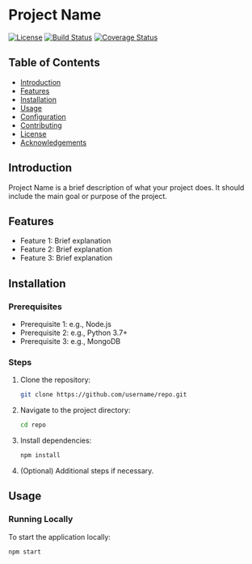 # Project Name

[![License](https://img.shields.io/badge/license-MIT-blue.svg)](LICENSE)
[![Build Status](https://travis-ci.org/username/repo.svg?branch=master)](https://travis-ci.org/username/repo)
[![Coverage Status](https://coveralls.io/repos/github/username/repo/badge.svg?branch=master)](https://coveralls.io/github/username/repo?branch=master)

## Table of Contents

- [Introduction](#introduction)
- [Features](#features)
- [Installation](#installation)
- [Usage](#usage)
- [Configuration](#configuration)
- [Contributing](#contributing)
- [License](#license)
- [Acknowledgements](#acknowledgements)

## Introduction

Project Name is a brief description of what your project does. It should include the main goal or purpose of the project.

## Features

- Feature 1: Brief explanation
- Feature 2: Brief explanation
- Feature 3: Brief explanation

## Installation

### Prerequisites

- Prerequisite 1: e.g., Node.js
- Prerequisite 2: e.g., Python 3.7+
- Prerequisite 3: e.g., MongoDB

### Steps

1. Clone the repository:
    ```sh
    git clone https://github.com/username/repo.git
    ```
2. Navigate to the project directory:
    ```sh
    cd repo
    ```
3. Install dependencies:
    ```sh
    npm install
    ```
4. (Optional) Additional steps if necessary.

## Usage

### Running Locally

To start the application locally:

```sh
npm start
